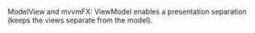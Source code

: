 ModelView and mvvmFX: ViewModel enables a presentation separation (keeps the views separate from the model).